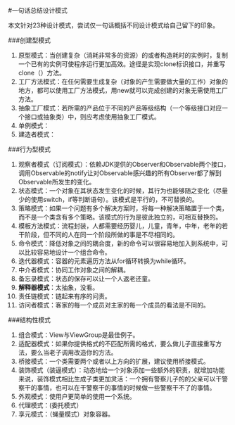 #一句话总结设计模式

本文针对23种设计模式，尝试仅一句话概括不同设计模式给自己留下的印象。




###创建型模式

1. 原型模式：当创建复杂（消耗非常多的资源）的或者构造耗时的实例时，复制一个已有的实例可使程序运行更加高效。途径是实现clone标识接口，并重写clone（）方法。
2. 工厂方法模式：在任何需要生成复杂（对象的产生需要做大量的工作）对象的地方，都可以使用工厂方法模式，用new就可以完成创建的对象无需使用工厂方法。
3. 抽象工厂模式：若所需的产品位于不同的产品等级结构（一个等级接口对应一个接口或抽象类）中，则应考虑使用抽象工厂模式。
4. 单例模式：
5. 建造者模式：

###行为型模式

1. 观察者模式（订阅模式）：依赖JDK提供的Observer和Observable两个接口，调用Observable的notify让对Observable感兴趣的所有Observer都了解到Observable所发生的变化。
2. 状态模式：一个对象在其状态发生变化的时候，其行为也能够随之变化（尽量少的使用switch，if等判断语句）。该模式是平行的，不可替换的。
3. 策略模式：如果一个问题有多个解决方案时，将每一种解决策略置于一个类，而不是一个类含有多个策略。该模式的行为是彼此独立的，可相互替换的。
5. 模板方法模式：流程封装，人都需要经历婴儿，儿童，青年，中年，老年的若干阶段，但不同的人在同一个阶段所做的事是不尽相同的。
6. 命令模式：降低对象之间的耦合度，新的命令可以很容易地加入到系统中，可以比较容易地设计一个组合命令。
7. 迭代器模式：容器的元素遍历方法从for循环转换为while循环。
8. 中介者模式：协同工作对象之间的解耦。
9. 备忘录模式：状态的保存可以让一个人返老还童。
10. **解释器模式**：太抽象，没看。
11. 责任链模式：链起来有序的问责。
12. 访问者模式：客家的每一个成员对主家的每一个成员的看法是不同的。


###结构性模式

1. 组合模式：View与ViewGroup是最佳例子。
2. 适配器模式：如果你提供格式的不匹配所需的格式，要么做儿子直接重写方法，要么当老子调用改造你的方法。
3. 桥接模式：一个类需要两个或者以上方向的扩展，建议使用桥接模式。
4. 装饰模式（装逼模式）：动态地给一个对象添加一些额外的职责，就增加功能来说，装饰模式相比生成子类更加灵活：一个拥有警察儿子的的父亲可以干警察干的事情，也可以在干警察干的事情的时候做一些警察干不了的事情。
5. 外观模式：使用户更简单的使用一个系统。
6. 代理模式：(委托模式）
7. 享元模式：（蝇量模式）对象容器。